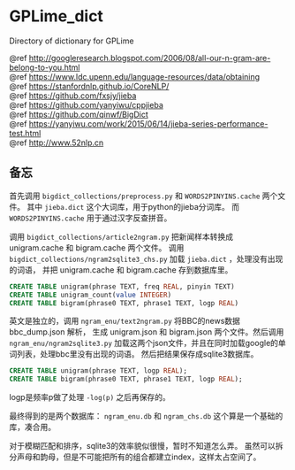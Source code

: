 # GPLime_dict
Directory of dictionary for GPLime

@ref http://googleresearch.blogspot.com/2006/08/all-our-n-gram-are-belong-to-you.html \
@ref https://www.ldc.upenn.edu/language-resources/data/obtaining \
@ref https://stanfordnlp.github.io/CoreNLP/ \
@ref https://github.com/fxsjy/jieba \
@ref https://github.com/yanyiwu/cppjieba \
@ref https://github.com/qinwf/BigDict \
@ref https://yanyiwu.com/work/2015/06/14/jieba-series-performance-test.html \
@ref http://www.52nlp.cn 

## 备忘

首先调用 `bigdict_collections/preprocess.py` 和 `WORDS2PINYINS.cache` 两个文件。
其中 `jieba.dict` 这个大词库，用于python的jieba分词库。
而 `WORDS2PINYINS.cache` 用于通过汉字反查拼音。

调用 `bigdict_collections/article2ngram.py` 把新闻样本转换成 unigram.cache 和 bigram.cache 两个文件。
调用 `bigdict_collections/ngram2sqlite3_chs.py` 加载 `jieba.dict` ，处理没有出现的词语，
并把 unigram.cache 和 bigram.cache 存到数据库里。
```sql
CREATE TABLE unigram(phrase TEXT, freq REAL, pinyin TEXT)
CREATE TABLE unigram_count(value INTEGER)
CREATE TABLE bigram(phrase0 TEXT, phrase1 TEXT, logp REAL)
```


英文是独立的，调用 `ngram_enu/text2ngram.py` 将BBC的news数据 bbc_dump.json 解析，
生成 unigram.json 和 bigram.json 两个文件。然后调用 `ngram_enu/ngram2sqlite3.py` 
加载这两个json文件，并且在同时加载google的单词列表，处理bbc里没有出现的词语。
然后把结果保存成sqlite3数据库。
```sql
CREATE TABLE unigram(phrase TEXT, logp REAL);
CREATE TABLE bigram(phrase0 TEXT, phrase1 TEXT, logp REAL);
```
logp是频率p做了处理 `-log(p)` 之后再保存的。



最终得到的是两个数据库： `ngram_enu.db` 和 `ngram_chs.db`
这个算是一个基础的库，凑合用。

对于模糊匹配和排序，sqlite3的效率貌似很慢，暂时不知道怎么弄。
虽然可以拆分声母和韵母，但是不可能把所有的组合都建立index，这样太占空间了。




